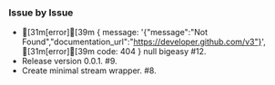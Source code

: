 ### Issue by Issue

 * [31m[error][39m { message: '{"message":"Not Found","documentation_url":"https://developer.github.com/v3"}',
[31m[error][39m   code: 404 } null bigeasy #12.
 * Release version 0.0.1. #9.
 * Create minimal stream wrapper. #8.
